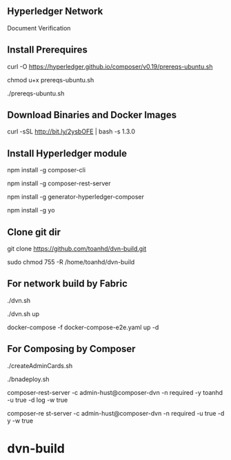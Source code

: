 ## Hyperledger Network
Document Verification

## Install Prerequires
curl -O https://hyperledger.github.io/composer/v0.19/prereqs-ubuntu.sh

chmod u+x prereqs-ubuntu.sh

./prereqs-ubuntu.sh

## Download Binaries and Docker Images
curl -sSL http://bit.ly/2ysbOFE | bash -s 1.3.0

## Install Hyperledger module
npm install -g composer-cli

npm install -g composer-rest-server

npm install -g generator-hyperledger-composer

npm install -g yo


## Clone git dir
git clone https://github.com/toanhd/dvn-build.git

sudo chmod 755 -R /home/toanhd/dvn-build

## For network build by Fabric
./dvn.sh 

./dvn.sh up

docker-compose -f docker-compose-e2e.yaml up -d 


## For Composing by Composer
./createAdminCards.sh

./bnadeploy.sh

composer-rest-server -c admin-hust@composer-dvn -n required -y toanhd -u true -d log -w true

composer-re	st-server -c admin-hust@composer-dvn -n required -u true -d y -w true

# dvn-build
